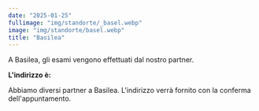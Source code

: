 ```yaml
---
date: "2025-01-25"
fullimage: "img/standorte/_basel.webp"
image: "img/standorte/basel.webp"
title: "Basilea"
---
```


A Basilea, gli esami vengono effettuati dal nostro partner.

**L'indirizzo è:**

Abbiamo diversi partner a Basilea. L'indirizzo verrà fornito con la conferma dell'appuntamento.
